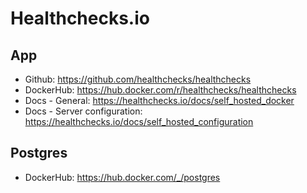 # Healthchecks.io

## App

- Github: https://github.com/healthchecks/healthchecks
- DockerHub: https://hub.docker.com/r/healthchecks/healthchecks
- Docs - General: https://healthchecks.io/docs/self_hosted_docker
- Docs - Server configuration: https://healthchecks.io/docs/self_hosted_configuration

## Postgres

- DockerHub: https://hub.docker.com/_/postgres
